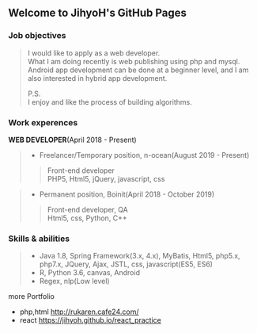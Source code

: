## Welcome to JihyoH's GitHub Pages


### Job objectives
> I would like to apply as a web developer.   
> What I am doing recently is web publishing using php and mysql.   
> Android app development can be done at a beginner level, and I am also interested in hybrid app development.   
>   
> P.S.   
> I enjoy and like the process of building algorithms.   

### Work experences
**WEB DEVELOPER**(April 2018 - Present)   
   
>- Freelancer/Temporary position, n-ocean(August 2019 - Present)   
>> Front-end developer   
>> PHP5, Html5, jQuery, javascript, css   

>- Permanent position, Boinit(April 2018 - October 2019)   
>> Front-end developer, QA   
>> Html5, css, Python, C++  





### Skills & abilities
> - Java 1.8, Spring Framework(3.x, 4.x), MyBatis, Html5, php5.x, php7.x, JQuery, Ajax, JSTL, css, javascript(ES5, ES6)   
> - R, Python 3.6, canvas, Android   
> - Regex, nlp(Low level)   




more Portfolio   
- php,html <http://rukaren.cafe24.com/>   
- react <https://jihyoh.github.io/react_practice>   




